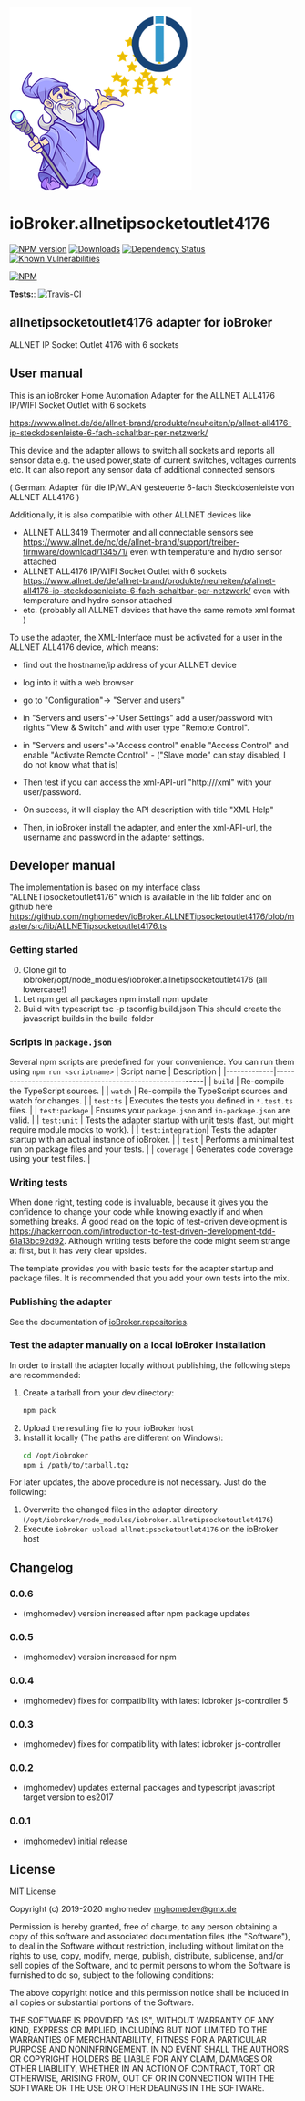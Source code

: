 ![Logo](admin/allnetipsocketoutlet4176.png)
# ioBroker.allnetipsocketoutlet4176

[![NPM version](http://img.shields.io/npm/v/iobroker.allnetipsocketoutlet4176.svg)](https://www.npmjs.com/package/iobroker.allnetipsocketoutlet4176)
[![Downloads](https://img.shields.io/npm/dm/iobroker.allnetipsocketoutlet4176.svg)](https://www.npmjs.com/package/iobroker.allnetipsocketoutlet4176)
[![Dependency Status](https://img.shields.io/david/mghomedev/iobroker.allnetipsocketoutlet4176.svg)](https://david-dm.org/mghomedev/iobroker.allnetipsocketoutlet4176)
[![Known Vulnerabilities](https://snyk.io/test/github/mghomedev/ioBroker.allnetipsocketoutlet4176/badge.svg)](https://snyk.io/test/github/mghomedev/ioBroker.allnetipsocketoutlet4176)

[![NPM](https://nodei.co/npm/iobroker.allnetipsocketoutlet4176.png?downloads=true)](https://nodei.co/npm/iobroker.allnetipsocketoutlet4176/)

**Tests:**: [![Travis-CI](http://img.shields.io/travis/mghomedev/ioBroker.allnetipsocketoutlet4176/master.svg)](https://travis-ci.org/mghomedev/ioBroker.allnetipsocketoutlet4176)

## allnetipsocketoutlet4176 adapter for ioBroker

ALLNET IP Socket Outlet 4176 with 6 sockets

## User manual 

This is an ioBroker Home Automation Adapter for the ALLNET ALL4176 IP/WIFI Socket Outlet with 6 sockets

https://www.allnet.de/de/allnet-brand/produkte/neuheiten/p/allnet-all4176-ip-steckdosenleiste-6-fach-schaltbar-per-netzwerk/

This device and the adapter allows to switch all sockets and reports all sensor data e.g. the used power,state of current switches, voltages currents etc. 
It can also report any sensor data of additional connected sensors

( German: Adapter für die IP/WLAN gesteuerte 6-fach Steckdosenleiste von ALLNET ALL4176 )

Additionally, it is also compatible with other ALLNET devices like 
* ALLNET  ALL3419 Thermoter and all connectable sensors see https://www.allnet.de/nc/de/allnet-brand/support/treiber-firmware/download/134571/ even with temperature and hydro sensor attached 
* ALLNET ALL4176 IP/WIFI Socket Outlet with 6 sockets https://www.allnet.de/de/allnet-brand/produkte/neuheiten/p/allnet-all4176-ip-steckdosenleiste-6-fach-schaltbar-per-netzwerk/ even with temperature and hydro sensor attached 
* etc. (probably all ALLNET devices that have the same remote xml format )


To use the adapter, the XML-Interface must be activated for a user in the ALLNET ALL4176 device, which means:
- find out the hostname/ip address of your ALLNET device
- log into it with a web browser
- go to "Configuration"-> "Server and users"
- in "Servers and users"->"User Settings"  add a user/password with rights "View & Switch" and with user type "Remote Control". 
- in "Servers and users"->"Access control" enable "Access Control" and enable "Activate Remote Control" - ("Slave mode" can stay disabled, I do not know what that is)

- Then test if you can access the xml-API-url "http://<hostname>/xml"  with your user/password. 
- On success, it will display the API description with title "XML Help"

- Then, in ioBroker install the adapter, and enter the xml-API-url, the username and password in the adapter settings. 

## Developer manual

The implementation is based on my interface class "ALLNETipsocketoutlet4176" which is available in the lib folder and on github here https://github.com/mghomedev/ioBroker.ALLNETipsocketoutlet4176/blob/master/src/lib/ALLNETipsocketoutlet4176.ts

### Getting started
0. Clone git to iobroker/opt/node_modules/iobroker.allnetipsocketoutlet4176   (all lowercase!)  
1. Let npm get all packages 
npm install
npm update
2. Build with typescript
tsc -p tsconfig.build.json
This should create the javascript builds in the build-folder

### Scripts in `package.json`
Several npm scripts are predefined for your convenience. You can run them using `npm run <scriptname>`
| Script name | Description                                              |
|-------------|----------------------------------------------------------|
| `build`    | Re-compile the TypeScript sources.                       |
| `watch`     | Re-compile the TypeScript sources and watch for changes. |
| `test:ts`   | Executes the tests you defined in `*.test.ts` files.     |
| `test:package`    | Ensures your `package.json` and `io-package.json` are valid. |
| `test:unit`       | Tests the adapter startup with unit tests (fast, but might require module mocks to work). |
| `test:integration`| Tests the adapter startup with an actual instance of ioBroker. |
| `test` | Performs a minimal test run on package files and your tests. |
| `coverage` | Generates code coverage using your test files. |

### Writing tests
When done right, testing code is invaluable, because it gives you the 
confidence to change your code while knowing exactly if and when 
something breaks. A good read on the topic of test-driven development 
is https://hackernoon.com/introduction-to-test-driven-development-tdd-61a13bc92d92. 
Although writing tests before the code might seem strange at first, but it has very 
clear upsides.

The template provides you with basic tests for the adapter startup and package files.
It is recommended that you add your own tests into the mix.

### Publishing the adapter
See the documentation of [ioBroker.repositories](https://github.com/ioBroker/ioBroker.repositories#requirements-for-adapter-to-get-added-to-the-latest-repository).

### Test the adapter manually on a local ioBroker installation
In order to install the adapter locally without publishing, the following steps are recommended:
1. Create a tarball from your dev directory:  
	```bash
	npm pack
	```
1. Upload the resulting file to your ioBroker host
1. Install it locally (The paths are different on Windows):
	```bash
	cd /opt/iobroker
	npm i /path/to/tarball.tgz
	```

For later updates, the above procedure is not necessary. Just do the following:
1. Overwrite the changed files in the adapter directory (`/opt/iobroker/node_modules/iobroker.allnetipsocketoutlet4176`)
1. Execute `iobroker upload allnetipsocketoutlet4176` on the ioBroker host

## Changelog

### 0.0.6
* (mghomedev) version increased after npm package updates

### 0.0.5
* (mghomedev) version increased for npm

### 0.0.4
* (mghomedev) fixes for compatibility with latest iobroker js-controller 5

### 0.0.3
* (mghomedev) fixes for compatibility with latest iobroker js-controller

### 0.0.2
* (mghomedev) updates external packages and typescript javascript target version to es2017 

### 0.0.1
* (mghomedev) initial release

## License
MIT License

Copyright (c) 2019-2020 mghomedev <mghomedev@gmx.de>

Permission is hereby granted, free of charge, to any person obtaining a copy
of this software and associated documentation files (the "Software"), to deal
in the Software without restriction, including without limitation the rights
to use, copy, modify, merge, publish, distribute, sublicense, and/or sell
copies of the Software, and to permit persons to whom the Software is
furnished to do so, subject to the following conditions:

The above copyright notice and this permission notice shall be included in all
copies or substantial portions of the Software.

THE SOFTWARE IS PROVIDED "AS IS", WITHOUT WARRANTY OF ANY KIND, EXPRESS OR
IMPLIED, INCLUDING BUT NOT LIMITED TO THE WARRANTIES OF MERCHANTABILITY,
FITNESS FOR A PARTICULAR PURPOSE AND NONINFRINGEMENT. IN NO EVENT SHALL THE
AUTHORS OR COPYRIGHT HOLDERS BE LIABLE FOR ANY CLAIM, DAMAGES OR OTHER
LIABILITY, WHETHER IN AN ACTION OF CONTRACT, TORT OR OTHERWISE, ARISING FROM,
OUT OF OR IN CONNECTION WITH THE SOFTWARE OR THE USE OR OTHER DEALINGS IN THE
SOFTWARE.